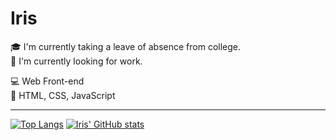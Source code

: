 # Iris
🎓 I'm currently taking a leave of absence from college.</br>
👀 I'm currently looking for work.

💻 Web Front-end</br>
📖 HTML, CSS, JavaScript
- - -
[![Top Langs](https://github-readme-stats.vercel.app/api/top-langs/?username=cloudIris75&layout=compact)](https://github.com/cloudIris75) [![Iris' GitHub stats](https://github-readme-stats.vercel.app/api?username=cloudIris75)](https://github.com/cloudIris75)

